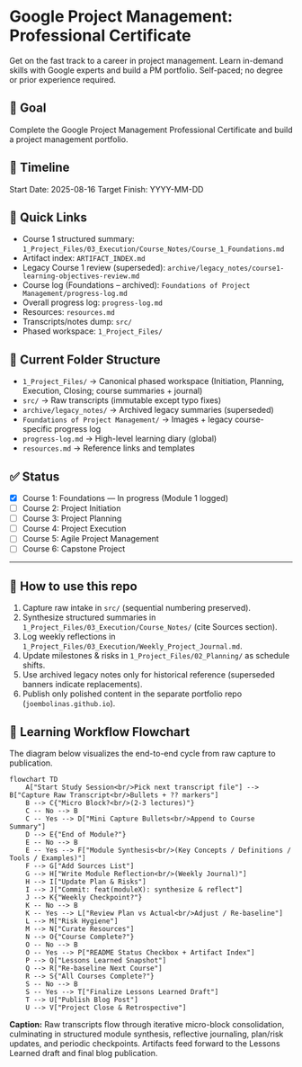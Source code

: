 # Google Project Management: Professional Certificate

Get on the fast track to a career in project management. Learn in-demand skills with Google experts and build a PM portfolio. Self-paced; no degree or prior experience required.

## 🎯 Goal

Complete the Google Project Management Professional Certificate and build a project management portfolio.

## 📅 Timeline

Start Date: 2025-08-16
Target Finish: YYYY-MM-DD

## 🔗 Quick Links

- Course 1 structured summary: `1_Project_Files/03_Execution/Course_Notes/Course_1_Foundations.md`
- Artifact index: `ARTIFACT_INDEX.md`
- Legacy Course 1 review (superseded): `archive/legacy_notes/course1-learning-objectives-review.md`
- Course log (Foundations – archived): `Foundations of Project Management/progress-log.md`
- Overall progress log: `progress-log.md`
- Resources: `resources.md`
- Transcripts/notes dump: `src/`
- Phased workspace: `1_Project_Files/`

## 📂 Current Folder Structure

- `1_Project_Files/` → Canonical phased workspace (Initiation, Planning, Execution, Closing; course summaries + journal)
- `src/` → Raw transcripts (immutable except typo fixes)
- `archive/legacy_notes/` → Archived legacy summaries (superseded)
- `Foundations of Project Management/` → Images + legacy course-specific progress log
- `progress-log.md` → High-level learning diary (global)
- `resources.md` → Reference links and templates


## ✅ Status

- [X] Course 1: Foundations — In progress (Module 1 logged)
- [ ] Course 2: Project Initiation
- [ ] Course 3: Project Planning
- [ ] Course 4: Project Execution
- [ ] Course 5: Agile Project Management
- [ ] Course 6: Capstone Project

---

## 🧭 How to use this repo

1. Capture raw intake in `src/` (sequential numbering preserved).
2. Synthesize structured summaries in `1_Project_Files/03_Execution/Course_Notes/` (cite Sources section).
3. Log weekly reflections in `1_Project_Files/03_Execution/Weekly_Project_Journal.md`.
4. Update milestones & risks in `1_Project_Files/02_Planning/` as schedule shifts.
5. Use archived legacy notes only for historical reference (superseded banners indicate replacements).
6. Publish only polished content in the separate portfolio repo (`joembolinas.github.io`).

## 🔄 Learning Workflow Flowchart

The diagram below visualizes the end-to-end cycle from raw capture to publication.

```mermaid
flowchart TD
	A["Start Study Session<br/>Pick next transcript file"] --> B["Capture Raw Transcript<br/>Bullets + ?? markers"]
	B --> C{"Micro Block?<br/>(2-3 lectures)"}
	C -- No --> B
	C -- Yes --> D["Mini Capture Bullets<br/>Append to Course Summary"]
	D --> E{"End of Module?"}
	E -- No --> B
	E -- Yes --> F["Module Synthesis<br/>(Key Concepts / Definitions / Tools / Examples)"]
	F --> G["Add Sources List"]
	G --> H["Write Module Reflection<br/>(Weekly Journal)"]
	H --> I["Update Plan & Risks"]
	I --> J["Commit: feat(moduleX): synthesize & reflect"]
	J --> K{"Weekly Checkpoint?"}
	K -- No --> B
	K -- Yes --> L["Review Plan vs Actual<br/>Adjust / Re-baseline"]
	L --> M["Risk Hygiene"]
	M --> N["Curate Resources"]
	N --> O{"Course Complete?"}
	O -- No --> B
	O -- Yes --> P["README Status Checkbox + Artifact Index"]
	P --> Q["Lessons Learned Snapshot"]
	Q --> R["Re-baseline Next Course"]
	R --> S{"All Courses Complete?"}
	S -- No --> B
	S -- Yes --> T["Finalize Lessons Learned Draft"]
	T --> U["Publish Blog Post"]
	U --> V["Project Close & Retrospective"]
```

**Caption:** Raw transcripts flow through iterative micro-block consolidation, culminating in structured module synthesis, reflective journaling, plan/risk updates, and periodic checkpoints. Artifacts feed forward to the Lessons Learned draft and final blog publication.
